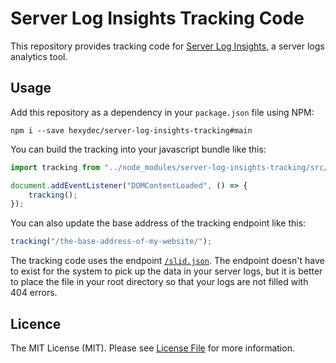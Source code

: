 # Server Log Insights Tracking Code

This repository provides tracking code for [Server Log Insights](https://serverloginsights.com), a server logs analytics tool.

## Usage

Add this repository as a dependency in your `package.json` file using NPM:

```
npm i --save hexydec/server-log-insights-tracking#main
```

You can build the tracking into your javascript bundle like this:

```javascript
import tracking from "../node_modules/server-log-insights-tracking/src/tracking.js";

document.addEventListener("DOMContentLoaded", () => {
	tracking();
});
```

You can also update the base address of the tracking endpoint like this:

```javascript
tracking("/the-base-address-of-my-website/");
```

The tracking code uses the endpoint [`/slid.json`](src/slid.json). The endpoint doesn't have to exist for the system to pick up the data in your server logs, but it is better to place the file in your root directory so that your logs are not filled with 404 errors.

## Licence

The MIT License (MIT). Please see [License File](LICENCE) for more information.